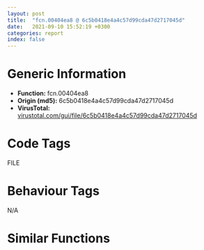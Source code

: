 ```yaml
---
layout: post
title:  "fcn.00404ea8 @ 6c5b0418e4a4c57d99cda47d2717045d"
date:   2021-09-10 15:52:19 +0300
categories: report
index: false
---
```


# Generic Information
- **Function:** fcn.00404ea8
- **Origin (md5):** 6c5b0418e4a4c57d99cda47d2717045d
- **VirusTotal:** [virustotal.com/gui/file/6c5b0418e4a4c57d99cda47d2717045d][virustotal_ref]

# Code Tags
<span class="tag" id="FILE">FILE</span>


# Behaviour Tags
<span class="bhv-tag" id="na">N/A</span>

# Similar Functions
<script type="text/javascript" src="https://www.gstatic.com/charts/loader.js"></script>
<script type="text/javascript">

    google.charts.load('current', {'packages':['corechart']});
    google.charts.setOnLoadCallback(drawChart);

    function drawChart() {
    var data = new google.visualization.DataTable();
        data.addColumn('number', 'X');
        data.addColumn('number', 'Y');
        data.addColumn({type: 'string', role: 'tooltip', 'p': {'html': true}});
        data.addColumn({'type': 'string', 'role': 'style'});
        
        data.addRows([
    [5.403040885925293, -111.06473541259766, '<b><a href="/report/fcn.00404ea8@6c5b0418e4a4c57d99cda47d2717045d">fcn.00404ea8</a><br>@6c5b0418e4a4c57d99cda47d2717045d</b><br>push ebp<br>sub esp, 0xc78<br>lea ebp, [esp-4]<br>mov eax, dword[0x43720c]<br>xor eax, ebp<br>mov dword[ebp+0xc78], eax<br>push 4<br>mov eax, 0x42c856<br>call fcn.00408302<br>mov ebx, dword[ebp+0xc84]<br>xor edi, edi<br>push 0x3e6<br>lea eax, [ebp+0x72]<br>push edi<br>push eax<br>mov word[ebp+0x70], di<br>call fcn.00408570<br>mov esi, 0x206<br>push esi<br>lea eax, [ebp+0x45a]<br>push edi<br>push eax<br>mov word[ebp+0x458], di<br>call fcn.00408570<br>add esp, 0x18<br>cmp dword[ebx+0x18], 8<br>jb 0x404f0f<br>mov ebx, dword[ebx+4]<br>jmp 0x404f12<br>add ebx, 4<br>push str._untie<br>call fcn.00407e49<br>lea eax, [ebx+eax*2+2]<br>push eax<br>lea eax, [ebp+0x70]<br>push eax<br>call fcn.0040843c<br>mov ecx, dword[0x438dd4]<br>add esp, 0xc<br>lea eax, [ebp+0x458]<br>push eax<br>lea eax, [ebp+0x70]<br>push eax<br>call fcn.00401755<br>mov ecx, eax<br>call fcn.00401647<br>push esi<br>lea eax, [ebp+0xa72]<br>push edi<br>push eax<br>mov word[ebp+0xa70], di<br>call fcn.00408570<br>add esp, 0xc<br>lea eax, [ebp+0xa70]<br>push eax<br>push 0x104<br>call dword[sym.imp.KERNEL32.dll_GetTempPathW]<br>lea eax, [ebp+0x458]<br>push eax<br>lea eax, [ebp+0xa70]<br>push eax<br>call fcn.0040843c<br>push esi<br>lea eax, [ebp+0x662]<br>push edi<br>push eax<br>mov word[ebp+0x660], di<br>call fcn.00408570<br>push esi<br>lea eax, [ebp+0x86a]<br>push edi<br>push eax<br>mov word[ebp+0x868], di<br>call fcn.00408570<br>lea eax, [ebp+0x70]<br>push eax<br>lea eax, [ebp+0x660]<br>push eax<br>call fcn.00408466<br>lea eax, [ebp+0x660]<br>push eax<br>call fcn.00408fe1<br>lea eax, [ebp+0xa70]<br>push eax<br>lea eax, [ebp+0x868]<br>push eax<br>call fcn.00408466<br>lea eax, [ebp+0x868]<br>push eax<br>call fcn.00408fe1<br>lea eax, [ebp+0x868]<br>push eax<br>lea eax, [ebp+0x660]<br>push eax<br>call fcn.0040a457<br>mov esi, dword[sym.imp.KERNEL32.dll_DeleteFileW]<br>add esp, 0x40<br>test eax, eax<br>je 0x405026<br>lea eax, [ebp+0xa70]<br>push eax<br>call dword[sym.imp.SHLWAPI.dll_PathFileExistsW]<br>test eax, eax<br>je 0x405026<br>lea eax, [ebp+0xa70]<br>push eax<br>call esi<br>push edi<br>lea eax, [ebp+0xa70]<br>push eax<br>lea eax, [ebp+0x70]<br>push eax<br>call dword[sym.imp.KERNEL32.dll_CopyFileW]<br>lea ecx, [ebp]<br>call fcn.0040206f<br>lea eax, [ebp+0xa70]<br>push eax<br>push edi<br>lea ecx, [ebp]<br>mov dword[ebp-4], edi<br>call fcn.00404126<br>lea eax, [ebp+0xa70]<br>push eax<br>call esi<br>mov ecx, dword[0x438dd4]<br>call fcn.00401751<br>mov ecx, eax<br>call fcn.004054b9<br>mov esi, dword[sym.imp.KERNEL32.dll_WritePrivateProfileStringW]<br>push eax<br>mov ebx, 0x42d690<br>push ebx<br>push str.IsModifyCellDict<br>mov edi, str.SetModify<br>push edi<br>mov dword[ebp-0x10], eax<br>call esi<br>push dword[ebp-0x10]<br>push ebx<br>push str.IsModifyCellDict64<br>push edi<br>call esi<br>or dword[ebp-4], 0xffffffff<br>lea ecx, [ebp]<br>call fcn.004020a2<br>mov ecx, dword[ebp-0xc]<br>mov dword<br>pop ecx<br>pop edi<br>pop esi<br>pop ebx<br>mov ecx, dword[ebp+0xc78]<br>xor ecx, ebp<br>call fcn.004082f3<br>add ebp, 0xc7c<br>leave <br>ret <br><eoc> ', 'point { fill-color: #e0440e; }'],
[-72.9961166381836, -270.67816162109375, '<b><a href="/report/fcn.00406735@6c5b0418e4a4c57d99cda47d2717045d">fcn.00406735</a><br>@6c5b0418e4a4c57d99cda47d2717045d</b><br>push ebp<br>lea ebp, [esp-0xbc0]<br>sub esp, 0xc40<br>mov eax, dword[0x43720c]<br>xor eax, ebp<br>mov dword[ebp+0xbbc], eax<br>push ebx<br>push esi<br>push edi<br>xor edi, edi<br>mov esi, 0x206<br>push esi<br>lea eax, [ebp-0x72]<br>push edi<br>push eax<br>mov dword[ebp-0x78], ecx<br>xor ebx, ebx<br>mov dword[ebp-0x80], edi<br>mov dword[ebp-0x7c], edi<br>mov word[ebp-0x74], di<br>call fcn.00408570<br>push esi<br>lea eax, [ebp+0x39e]<br>push edi<br>push eax<br>mov word[ebp+0x39c], di<br>call fcn.00408570<br>push esi<br>lea eax, [ebp+0x7ae]<br>push edi<br>push eax<br>mov word[ebp+0x7ac], di<br>call fcn.00408570<br>push esi<br>lea eax, [ebp+0x196]<br>push edi<br>push eax<br>mov word[ebp+0x194], di<br>call fcn.00408570<br>push esi<br>lea eax, [ebp+0x9b6]<br>push edi<br>push eax<br>mov word[ebp+0x9b4], di<br>call fcn.00408570<br>push esi<br>lea eax, [ebp+0x5a6]<br>push edi<br>push eax<br>mov word[ebp+0x5a4], di<br>call fcn.00408570<br>add esp, 0x48<br>push edi<br>push 0x1a<br>lea eax, [ebp-0x74]<br>push eax<br>push edi<br>call dword[sym.imp.SHELL32.dll_SHGetSpecialFolderPathW]<br>lea eax, [ebp-0x74]<br>push eax<br>lea eax, [ebp+0x9b4]<br>push eax<br>call fcn.00408466<br>lea eax, [ebp+0x9b4]<br>push eax<br>call fcn.00407e49<br>lea eax, [ebp+0x9b4]<br>push 0x5c<br>push eax<br>call fcn.0040840c<br>add esp, 0x14<br>cmp eax, edi<br>je 0x40693e<br>mov word[eax], di<br>lea eax, [ebp+0x9b4]<br>push eax<br>lea eax, [ebp+0x39c]<br>push eax<br>call fcn.00408466<br>lea eax, [ebp+0x39c]<br>push str.Local<br>push eax<br>call fcn.0040843c<br>mov esi, dword[sym.imp.SHLWAPI.dll_PathFileExistsW]<br>add esp, 0x10<br>lea eax, [ebp+0x39c]<br>push eax<br>call esi<br>test eax, eax<br>je 0x406861<br>inc ebx<br>lea eax, [ebp+0x9b4]<br>push eax<br>lea eax, [ebp+0x7ac]<br>push eax<br>call fcn.00408466<br>lea eax, [ebp+0x7ac]<br>push str.LocalLow<br>push eax<br>call fcn.0040843c<br>add esp, 0x10<br>lea eax, [ebp+0x7ac]<br>push eax<br>call esi<br>test eax, eax<br>je 0x40689c<br>mov dword[ebp-0x80], 1<br>lea eax, [ebp+0x9b4]<br>push eax<br>lea eax, [ebp+0x194]<br>push eax<br>call fcn.00408466<br>lea eax, [ebp+0x194]<br>push str.Roaming<br>push eax<br>call fcn.0040843c<br>add esp, 0x10<br>lea eax, [ebp+0x194]<br>push eax<br>call esi<br>test eax, eax<br>je 0x4068d7<br>mov dword[ebp-0x7c], 1<br>cmp ebx, edi<br>je 0x40693e<br>cmp dword[ebp-0x80], edi<br>je 0x40693e<br>cmp dword[ebp-0x7c], edi<br>je 0x40693e<br>mov edi, dword[ebp-0x78]<br>mov ecx, edi<br>call fcn.004051f5<br>test eax, eax<br>je 0x40693e<br>push str.WanNengWBIME<br>lea eax, [ebp+0x7ac]<br>push eax<br>lea eax, [ebp+0x5a4]<br>push str._s__s_<br>push eax<br>call fcn.00408482<br>add esp, 0x10<br>lea eax, [ebp+0x5a4]<br>push eax<br>call esi<br>test eax, eax<br>jne 0x40692d<br>lea eax, [ebp+0x5a4]<br>push eax<br>call fcn.00406c92<br>pop ecx<br>lea eax, [ebp+0x5a4]<br>push eax<br>lea ecx, [edi+0x40]<br>call fcn.00401532<br>jmp 0x406946<br>mov ecx, dword[ebp-0x78]<br>call fcn.0040659d<br>mov ecx, dword[ebp+0xbbc]<br>pop edi<br>pop esi<br>xor ecx, ebp<br>pop ebx<br>call fcn.004082f3<br>add ebp, 0xbc0<br>leave <br>ret <br><eoc> ', 'null'],
[46.00741958618164, -230.06964111328125, '<b><a href="/report/fcn.00404c89@6c5b0418e4a4c57d99cda47d2717045d">fcn.00404c89</a><br>@6c5b0418e4a4c57d99cda47d2717045d</b><br>push ebp<br>sub esp, 0xc78<br>lea ebp, [esp-4]<br>mov eax, dword[0x43720c]<br>xor eax, ebp<br>mov dword[ebp+0xc78], eax<br>push 4<br>mov eax, 0x42c856<br>call fcn.00408302<br>mov ebx, dword[ebp+0xc84]<br>xor edi, edi<br>push 0x3e6<br>lea eax, [ebp+0x72]<br>push edi<br>push eax<br>mov word[ebp+0x70], di<br>call fcn.00408570<br>mov esi, 0x206<br>push esi<br>lea eax, [ebp+0x45a]<br>push edi<br>push eax<br>mov word[ebp+0x458], di<br>call fcn.00408570<br>add esp, 0x18<br>cmp dword[ebx+0x18], 8<br>jb 0x404cf0<br>mov ebx, dword[ebx+4]<br>jmp 0x404cf3<br>add ebx, 4<br>push 0x42d694<br>call fcn.00407e49<br>lea eax, [ebx+eax*2+2]<br>push eax<br>lea eax, [ebp+0x70]<br>push eax<br>call fcn.0040843c<br>mov ecx, dword[0x438dd4]<br>add esp, 0xc<br>lea eax, [ebp+0x458]<br>push eax<br>lea eax, [ebp+0x70]<br>push eax<br>call fcn.00401755<br>mov ecx, eax<br>call fcn.00401647<br>push esi<br>lea eax, [ebp+0xa72]<br>push edi<br>push eax<br>mov word[ebp+0xa70], di<br>call fcn.00408570<br>add esp, 0xc<br>lea eax, [ebp+0xa70]<br>push eax<br>push 0x104<br>call dword[sym.imp.KERNEL32.dll_GetTempPathW]<br>lea eax, [ebp+0x458]<br>push eax<br>lea eax, [ebp+0xa70]<br>push eax<br>call fcn.0040843c<br>push esi<br>lea eax, [ebp+0x662]<br>push edi<br>push eax<br>mov word[ebp+0x660], di<br>call fcn.00408570<br>push esi<br>lea eax, [ebp+0x86a]<br>push edi<br>push eax<br>mov word[ebp+0x868], di<br>call fcn.00408570<br>lea eax, [ebp+0x70]<br>push eax<br>lea eax, [ebp+0x660]<br>push eax<br>call fcn.00408466<br>lea eax, [ebp+0x660]<br>push eax<br>call fcn.00408fe1<br>lea eax, [ebp+0xa70]<br>push eax<br>lea eax, [ebp+0x868]<br>push eax<br>call fcn.00408466<br>lea eax, [ebp+0x868]<br>push eax<br>call fcn.00408fe1<br>lea eax, [ebp+0x868]<br>push eax<br>lea eax, [ebp+0x660]<br>push eax<br>call fcn.0040a457<br>mov esi, dword[sym.imp.KERNEL32.dll_DeleteFileW]<br>add esp, 0x40<br>test eax, eax<br>je 0x404e07<br>lea eax, [ebp+0xa70]<br>push eax<br>call dword[sym.imp.SHLWAPI.dll_PathFileExistsW]<br>test eax, eax<br>je 0x404e07<br>lea eax, [ebp+0xa70]<br>push eax<br>call esi<br>push edi<br>lea eax, [ebp+0xa70]<br>push eax<br>lea eax, [ebp+0x70]<br>push eax<br>call dword[sym.imp.KERNEL32.dll_CopyFileW]<br>lea ecx, [ebp]<br>call fcn.0040206f<br>lea eax, [ebp+0xa70]<br>push eax<br>push 1<br>lea ecx, [ebp]<br>mov dword[ebp-4], edi<br>call fcn.00404126<br>lea eax, [ebp+0xa70]<br>push eax<br>call esi<br>mov ecx, dword[0x438dd4]<br>call fcn.00401751<br>mov ecx, eax<br>call fcn.004054b9<br>mov esi, dword[sym.imp.KERNEL32.dll_WritePrivateProfileStringW]<br>push eax<br>mov ebx, 0x42d690<br>push ebx<br>push str.IsModifyCellDict<br>mov edi, str.SetModify<br>push edi<br>mov dword[ebp-0x10], eax<br>call esi<br>push dword[ebp-0x10]<br>push ebx<br>push str.IsModifyCellDict64<br>push edi<br>call esi<br>or dword[ebp-4], 0xffffffff<br>lea ecx, [ebp]<br>call fcn.004020a2<br>mov ecx, dword[ebp-0xc]<br>mov dword<br>pop ecx<br>pop edi<br>pop esi<br>pop ebx<br>mov ecx, dword[ebp+0xc78]<br>xor ecx, ebp<br>call fcn.004082f3<br>add ebp, 0xc7c<br>leave <br>ret <br><eoc> ', 'null'],
[-113.60050201416016, -151.6732177734375, '<b><a href="/report/fcn.0040695e@6c5b0418e4a4c57d99cda47d2717045d">fcn.0040695e</a><br>@6c5b0418e4a4c57d99cda47d2717045d</b><br>push ebp<br>lea ebp, [esp-0xbc0]<br>sub esp, 0xc40<br>mov eax, dword[0x43720c]<br>xor eax, ebp<br>mov dword[ebp+0xbbc], eax<br>push ebx<br>push esi<br>push edi<br>xor edi, edi<br>mov esi, 0x206<br>push esi<br>lea eax, [ebp-0x72]<br>push edi<br>push eax<br>mov dword[ebp-0x78], ecx<br>xor ebx, ebx<br>mov dword[ebp-0x80], edi<br>mov dword[ebp-0x7c], edi<br>mov word[ebp-0x74], di<br>call fcn.00408570<br>push esi<br>lea eax, [ebp+0x39e]<br>push edi<br>push eax<br>mov word[ebp+0x39c], di<br>call fcn.00408570<br>push esi<br>lea eax, [ebp+0x7ae]<br>push edi<br>push eax<br>mov word[ebp+0x7ac], di<br>call fcn.00408570<br>push esi<br>lea eax, [ebp+0x196]<br>push edi<br>push eax<br>mov word[ebp+0x194], di<br>call fcn.00408570<br>push esi<br>lea eax, [ebp+0x9b6]<br>push edi<br>push eax<br>mov word[ebp+0x9b4], di<br>call fcn.00408570<br>push esi<br>lea eax, [ebp+0x5a6]<br>push edi<br>push eax<br>mov word[ebp+0x5a4], di<br>call fcn.00408570<br>add esp, 0x48<br>push edi<br>push 0x1a<br>lea eax, [ebp-0x74]<br>push eax<br>push edi<br>call dword[sym.imp.SHELL32.dll_SHGetSpecialFolderPathW]<br>lea eax, [ebp-0x74]<br>push eax<br>lea eax, [ebp+0x9b4]<br>push eax<br>call fcn.00408466<br>lea eax, [ebp+0x9b4]<br>push eax<br>call fcn.00407e49<br>lea eax, [ebp+0x9b4]<br>push 0x5c<br>push eax<br>call fcn.0040840c<br>add esp, 0x14<br>cmp eax, edi<br>je 0x406b67<br>mov word[eax], di<br>lea eax, [ebp+0x9b4]<br>push eax<br>lea eax, [ebp+0x39c]<br>push eax<br>call fcn.00408466<br>lea eax, [ebp+0x39c]<br>push str.Local<br>push eax<br>call fcn.0040843c<br>mov esi, dword[sym.imp.SHLWAPI.dll_PathFileExistsW]<br>add esp, 0x10<br>lea eax, [ebp+0x39c]<br>push eax<br>call esi<br>test eax, eax<br>je 0x406a8a<br>inc ebx<br>lea eax, [ebp+0x9b4]<br>push eax<br>lea eax, [ebp+0x7ac]<br>push eax<br>call fcn.00408466<br>lea eax, [ebp+0x7ac]<br>push str.LocalLow<br>push eax<br>call fcn.0040843c<br>add esp, 0x10<br>lea eax, [ebp+0x7ac]<br>push eax<br>call esi<br>test eax, eax<br>je 0x406ac5<br>mov dword[ebp-0x80], 1<br>lea eax, [ebp+0x9b4]<br>push eax<br>lea eax, [ebp+0x194]<br>push eax<br>call fcn.00408466<br>lea eax, [ebp+0x194]<br>push str.Roaming<br>push eax<br>call fcn.0040843c<br>add esp, 0x10<br>lea eax, [ebp+0x194]<br>push eax<br>call esi<br>test eax, eax<br>je 0x406b00<br>mov dword[ebp-0x7c], 1<br>cmp ebx, edi<br>je 0x406b67<br>cmp dword[ebp-0x80], edi<br>je 0x406b67<br>cmp dword[ebp-0x7c], edi<br>je 0x406b67<br>mov edi, dword[ebp-0x78]<br>mov ecx, edi<br>call fcn.004051f5<br>test eax, eax<br>je 0x406b67<br>push str.WanNengWBIME.users<br>lea eax, [ebp+0x7ac]<br>push eax<br>lea eax, [ebp+0x5a4]<br>push str._s__s_<br>push eax<br>call fcn.00408482<br>add esp, 0x10<br>lea eax, [ebp+0x5a4]<br>push eax<br>call esi<br>test eax, eax<br>jne 0x406b56<br>lea eax, [ebp+0x5a4]<br>push eax<br>call fcn.00406c92<br>pop ecx<br>lea eax, [ebp+0x5a4]<br>push eax<br>lea ecx, [edi+0x24]<br>call fcn.00401532<br>jmp 0x406b6f<br>mov ecx, dword[ebp-0x78]<br>call fcn.00406669<br>mov ecx, dword[ebp+0xbbc]<br>pop edi<br>pop esi<br>xor ecx, ebp<br>pop ebx<br>call fcn.004082f3<br>add ebp, 0xbc0<br>leave <br>ret <br><eoc> ', 'null'],

        ]);

    var options = {
        title: 'Similarity Plot',
        legend: 'none',
        colors: ['#dedbd9', '#e6693e', '#ec8f6e', '#f3b49f', '#f6c7b6'],
        tooltip: {isHtml: true, trigger: 'both'},
        explorer: {
        actions: ["dragToZoom", "rightClickToReset"],
        },
        chartArea: {
        width: '80%',
        height: '80%'
        },
        width: '100%',
        height: '100%'
    };

    var chart = new google.visualization.ScatterChart(document.getElementById('chart_div'));

    chart.draw(data, options);
    }
    
</script>


<div id="chart_div" style="width: 100%px; height: 100%;"></div>

# Disassembled Code
{% highlight nasm %}

push ebp
sub esp, 0xc78
lea ebp, [esp-4]
mov eax, dword[0x43720c]
xor eax, ebp
mov dword[ebp+0xc78], eax
push 4
mov eax, 0x42c856
call fcn.00408302
mov ebx, dword[ebp+0xc84]
xor edi, edi
push 0x3e6
lea eax, [ebp+0x72]
push edi
push eax
mov word[ebp+0x70], di
call fcn.00408570
mov esi, 0x206
push esi
lea eax, [ebp+0x45a]
push edi
push eax
mov word[ebp+0x458], di
call fcn.00408570
add esp, 0x18
cmp dword[ebx+0x18], 8
jb 0x404f0f
mov ebx, dword[ebx+4]
jmp 0x404f12
add ebx, 4
push str._untie
call fcn.00407e49
lea eax, [ebx+eax*2+2]
push eax
lea eax, [ebp+0x70]
push eax
call fcn.0040843c
mov ecx, dword[0x438dd4]
add esp, 0xc
lea eax, [ebp+0x458]
push eax
lea eax, [ebp+0x70]
push eax
call fcn.00401755
mov ecx, eax
call fcn.00401647
push esi
lea eax, [ebp+0xa72]
push edi
push eax
mov word[ebp+0xa70], di
call fcn.00408570
add esp, 0xc
lea eax, [ebp+0xa70]
push eax
push 0x104
call dword[sym.imp.KERNEL32.dll_GetTempPathW]
lea eax, [ebp+0x458]
push eax
lea eax, [ebp+0xa70]
push eax
call fcn.0040843c
push esi
lea eax, [ebp+0x662]
push edi
push eax
mov word[ebp+0x660], di
call fcn.00408570
push esi
lea eax, [ebp+0x86a]
push edi
push eax
mov word[ebp+0x868], di
call fcn.00408570
lea eax, [ebp+0x70]
push eax
lea eax, [ebp+0x660]
push eax
call fcn.00408466
lea eax, [ebp+0x660]
push eax
call fcn.00408fe1
lea eax, [ebp+0xa70]
push eax
lea eax, [ebp+0x868]
push eax
call fcn.00408466
lea eax, [ebp+0x868]
push eax
call fcn.00408fe1
lea eax, [ebp+0x868]
push eax
lea eax, [ebp+0x660]
push eax
call fcn.0040a457
mov esi, dword[sym.imp.KERNEL32.dll_DeleteFileW]
add esp, 0x40
test eax, eax
je 0x405026
lea eax, [ebp+0xa70]
push eax
call dword[sym.imp.SHLWAPI.dll_PathFileExistsW]
test eax, eax
je 0x405026
lea eax, [ebp+0xa70]
push eax
call esi
push edi
lea eax, [ebp+0xa70]
push eax
lea eax, [ebp+0x70]
push eax
call dword[sym.imp.KERNEL32.dll_CopyFileW]
lea ecx, [ebp]
call fcn.0040206f
lea eax, [ebp+0xa70]
push eax
push edi
lea ecx, [ebp]
mov dword[ebp-4], edi
call fcn.00404126
lea eax, [ebp+0xa70]
push eax
call esi
mov ecx, dword[0x438dd4]
call fcn.00401751
mov ecx, eax
call fcn.004054b9
mov esi, dword[sym.imp.KERNEL32.dll_WritePrivateProfileStringW]
push eax
mov ebx, 0x42d690
push ebx
push str.IsModifyCellDict
mov edi, str.SetModify
push edi
mov dword[ebp-0x10], eax
call esi
push dword[ebp-0x10]
push ebx
push str.IsModifyCellDict64
push edi
call esi
or dword[ebp-4], 0xffffffff
lea ecx, [ebp]
call fcn.004020a2
mov ecx, dword[ebp-0xc]
mov dword
pop ecx
pop edi
pop esi
pop ebx
mov ecx, dword[ebp+0xc78]
xor ecx, ebp
call fcn.004082f3
add ebp, 0xc7c
leave
ret

{% endhighlight %}

[virustotal_ref]: https://www.virustotal.com/gui/file/6c5b0418e4a4c57d99cda47d2717045d